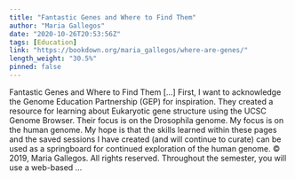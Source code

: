 ```yaml
---
title: "Fantastic Genes and Where to Find Them"
author: "Maria Gallegos"
date: "2020-10-26T20:53:56Z"
tags: [Education]
link: "https://bookdown.org/maria_gallegos/where-are-genes/"
length_weight: "30.5%"
pinned: false
---
```


Fantastic Genes and Where to Find Them [...] First, I want to acknowledge the Genome Education Partnership (GEP) for inspiration. They created a resource for learning about Eukaryotic gene structure using the UCSC Genome Browser. Their focus is on the Drosophila genome. My focus is on the human genome. My hope is that the skills learned within these pages and the saved sessions I have created (and will continue to curate) can be used as a springboard for continued exploration of the human genome. © 2019, Maria Gallegos. All rights reserved. Throughout the semester, you will use a web-based ...
